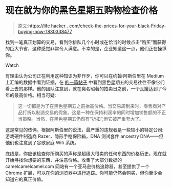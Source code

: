 # 现在就为你的黑色星期五购物检查价格

> 原文:[https://life hacker . com/check-the-prices-for-your-black-Friday-buying-now-1830338477](https://lifehacker.com/check-the-prices-for-your-black-friday-buying-now-1830338477)

找到一笔真正划算的交易，看到你排队几个小时或在恰当的时候点击“购买”而获得的巨大节省，这种感觉非常令人满意。不幸的是，企业知道这一点，他们正在操纵你。

Watch

有理由认为公司正在利用这种知识为非作歹，你可以在约翰·阿斯伯里在 Medium 上汇编的数据中看到证据，在 [的一篇帖子](https://medium.com/@john_asbury/watch-out-for-black-friday-scams-in-2018-c50931617070) 中看到黑色星期五的交易往往不像它们看上去的那样。他的团队注意到，就在臭名昭著的拍卖日之前，一个瓦罐达到了今年的最高价格。相当可疑:

> 这一切都是为了在黑色星期五之前抬高价格。当交易周到来时，零售商对产品打折以制造交易的假象。这是一种在保持利润率的同时增加销售额的不正当策略。当然，在黑色星期五仍然有“折扣”,但它被严重夸大了。

这是常见的伎俩。根据阿斯伯里的说法，最严重的违规者是一些较小的特定公司:游戏硬件制造商 Razer，隐形手枪保险箱，DNA 测试套件 ancestry DNA——但他们也注意到了谷歌家庭 Wifi 系统。

底线是，你应该检查你所购买的声称是超级大甩卖的任何东西的价格历史。现在就开始寻找你想要的东西，并注意价格。收集了大部分数据的 camelcamelcamel.com 网站有一个亚马逊价格追踪器，甚至提供了一个 Chrome 扩展，可以在你的浏览器中进行追踪。你可能仍然会购买，但你至少会知道它的真正价值。